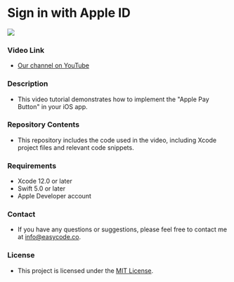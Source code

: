 # Sign in with Apple ID

![](https://developer.apple.com/design/human-interface-guidelines/technologies/apple-pay/images/button-pay-with_2x.png)

### Video Link

- [Our channel on YouTube](https://www.youtube.com/channel/UCcRFkN_ZA9FLXoQham36grg "Our channel on YouTube")

### Description

- This video tutorial demonstrates how to implement the "Apple Pay Button" in your iOS app.

### Repository Contents

- This repository includes the code used in the video, including Xcode project files and relevant code snippets.

### Requirements 
- Xcode 12.0 or later
- Swift 5.0 or later
- Apple Developer account

### Contact
- If you have any questions or suggestions, please feel free to contact me at info@easycode.co.

### License 
- This project is licensed under the [MIT License](https://chat.openai.com/LICENSE "MIT License").
